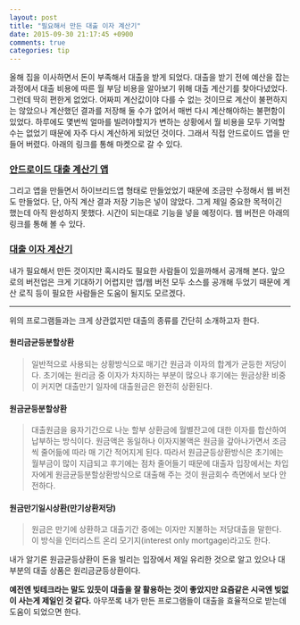 ```yaml
---
layout: post
title: "필요해서 만든 대출 이자 계산기"
date: 2015-09-30 21:17:45 +0900
comments: true
categories: tip
---
```

올해 집을 이사하면서 돈이 부족해서 대출을 받게 되었다.
대출을 받기 전에 예산을 잡는 과정에서 대출 비용에 따른 월 부담 비용을 알아보기 위해 대출 계산기를 찾아다녔었다. 그런데 딱히 편한게 없었다. 어짜피 계산값이야 다를 수 없는 것이므로 계산이 불편하지는 않았으나 계산했던 결과를 저장해 둘 수가 없어서 매번 다시 계산해야하는 불편함이 있었다. 하루에도 몇번씩 얼마를 빌려야할지가 변하는 상황에서 월 비용을 모두 기억할 수는 없었기 때문에 자주 다시 계산하게 되었던 것이다. 그래서 직접 안드로이드 앱을 만들어 버렸다. 아래의 링크를 통해 마켓으로 갈 수 있다.

### [안드로이드 대출 계산기 앱](https://play.google.com/store/apps/details?id=net.asamaru.loancalc)

그리고 앱을 만들면서 하이브리드앱 형태로 만들었었기 때문에 조금만 수정해서 웹 버전도 만들었다. 단, 아직 계산 결과 저장 기능은 넣이 않았다. 그게 제일 중요한 목적이긴 했는데 아직 완성하지 못했다. 시간이 되는대로 기능을 넣을 예정이다. 웹 버전은 아래의 링크를 통해 볼 수 있다.

### [대출 이자 계산기](http://loan.asamaru.net/)

내가 필요해서 만든 것이지만 혹시라도 필요한 사람들이 있을까해서 공개해 본다. 앞으로의 버전업은 크게 기대하기 어렵지만 앱/웹 버전 모두 소스를 공개해 두었기 때문에 계산 로직 등이 필요한 사람들은 도움이 될지도 모르겠다.
___

위의 프로그램들과는 크게 상관없지만 대출의 종류를 간단히 소개하고자 한다.

#### 원리금균등분할상환
> 일반적으로 사용되는 상황방식으로 매기간 원금과 이자의 합계가 균등한 저당이다. 초기에는 원리금 중 이자가 차지하는 부분이 많으나 후기에는 원금상환 비중이 커지면 대출만기 일자에 대출원금은 완전히 상환된다.

#### 원금균등분할상환
> 대출원금을 융자기간으로 나눈 할부 상환금에 월별잔고에 대한 이자를 합산하여 납부하는 방식이다. 원금액은 동일하나 이자지불액은 원금을 갚아나가면서 조금씩 줄어듦에 따라 매 기간 적어지게 된다. 따라서 원금균등상환방식은 초기에는 월부금이 많이 지급되고 후기에는 점차 줄어들기 때문에 대출자 입장에서는 차입자에게 원금균등분할상환방식으로 대출해 주는 것이 원금회수 측면에서 보다 안전하다.

#### 원금만기일시상환(만기상환저당)
> 원금은 만기에 상환하고 대출기간 중에는 이자만 지불하는 저당대출을 말한다. 이 방식을 인터리스트 온리 모기지(interest only mortgage)라고도 한다.

내가 알기론 원금균등상환이 돈을 빌리는 입장에서 제일 유리한 것으로 알고 있으나 대부분의 대출 상품은 원리금균등상환이다.

**예전엔 빚테크라는 말도 있듯이 대출을 잘 활용하는 것이 좋았지만 요즘같은 시국엔 빚없이 사는게 제일인 것 같다.** 아무쪼록 내가 만든 프로그램들이 대출을 효율적으로 받는데 도움이 되었으면 한다.

